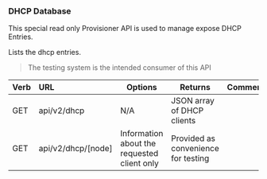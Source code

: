 ### DHCP Database

This special read only Provisioner API is used to manage expose DHCP Entries.

Lists the dhcp entries.

> The testing system is the intended consumer of this API

| Verb | URL | Options | Returns | Comments |
|:------|:-----------------------|--------|--------|:----------------|
| GET  | api/v2/dhcp | N/A | JSON array of DHCP clients | |
| GET  | api/v2/dhcp/[node] | Information about the requested client only | Provided as convenience for testing | |
